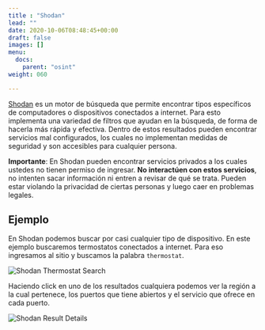 ```yaml
---
title : "Shodan"
lead: ""
date: 2020-10-06T08:48:45+00:00
draft: false
images: []
menu:
  docs:
    parent: "osint"
weight: 060

---
```


[Shodan](https://www.shodan.io/) es un motor de búsqueda que permite encontrar tipos específicos de computadores o dispositivos
conectados a internet. Para esto implementa una variedad de filtros que ayudan en la búsqueda,
de forma de hacerla más rápida y efectiva. Dentro de estos resultados pueden encontrar servicios mal
configurados, los cuales no implementan medidas de seguridad y son accesibles para cualquier persona.

**Importante**: En Shodan pueden encontrar servicios privados a los cuales ustedes no tienen permiso de ingresar.
**No interactúen con estos servicios**, no intenten sacar información ni entren a revisar de qué se trata.
Pueden estar violando la privacidad de ciertas personas y luego caer en problemas legales.

## Ejemplo

En Shodan podemos buscar por casi cualquier tipo de dispositivo. En este ejemplo buscaremos termostatos
conectados a internet. Para eso ingresamos al sitio y buscamos la palabra `thermostat`.

![Shodan Thermostat Search](../shodan-thermostat.png)

Haciendo click en uno de los resultados cualquiera podemos ver la región a la cual pertenece, los puertos que
tiene abiertos y el servicio que ofrece en cada puerto.

![Shodan Result Details](../shodan-result-details.png)
